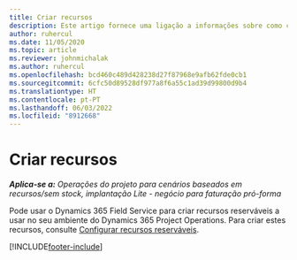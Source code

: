 ```yaml
---
title: Criar recursos
description: Este artigo fornece uma ligação a informações sobre como criar recursos reserváveis.
author: ruhercul
ms.date: 11/05/2020
ms.topic: article
ms.reviewer: johnmichalak
ms.author: ruhercul
ms.openlocfilehash: bcd460c489d428238d27f87968e9afb62fde0cb1
ms.sourcegitcommit: 6cfc50d89528df977a8f6a55c1ad39d99800d9b4
ms.translationtype: HT
ms.contentlocale: pt-PT
ms.lasthandoff: 06/03/2022
ms.locfileid: "8912668"
---
```

# <a name="create-resources"></a>Criar recursos

_**Aplica-se a:** Operações do projeto para cenários baseados em recursos/sem stock, implantação Lite - negócio para faturação pró-forma_

Pode usar o Dynamics 365 Field Service para criar recursos reserváveis a usar no seu ambiente do Dynamics 365 Project Operations. Para criar estes recursos, consulte [Configurar recursos reserváveis](/dynamics365/field-service/set-up-bookable-resources).


[!INCLUDE[footer-include](../includes/footer-banner.md)]